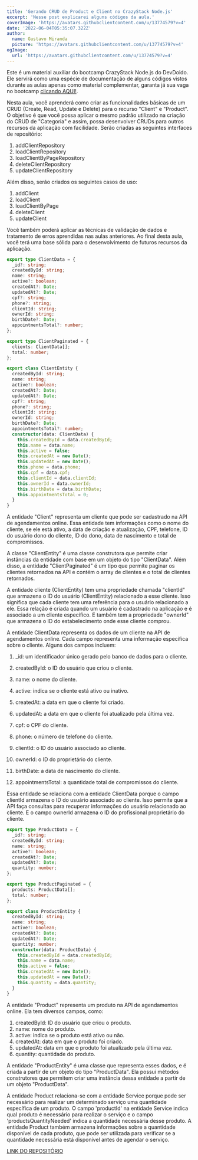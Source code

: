 ```yaml
---
title: 'Gerando CRUD de Product e Client no CrazyStack Node.js'
excerpt: 'Nesse post explicarei alguns códigos da aula.'
coverImage: 'https://avatars.githubclientcontent.com/u/13774579?v=4'
date: '2022-06-04T05:35:07.322Z'
author:
  name: Gustavo Miranda
  picture: 'https://avatars.githubclientcontent.com/u/13774579?v=4'
ogImage:
  url: 'https://avatars.githubclientcontent.com/u/13774579?v=4'
---
```

Este é um material auxiliar do bootcamp CrazyStack Node.js do DevDoido. Ele servirá como uma espécie de documentação de alguns códigos vistos durante as aulas apenas como material complementar, garanta já sua vaga no bootcamp [clicando AQUI!](https://crazystack.com.br).

Nesta aula, você aprenderá como criar as funcionalidades básicas de um CRUD (Create, Read, Update e Delete) para o recurso "Client" e "Product". O objetivo é que você possa aplicar o mesmo padrão utilizado na criação do CRUD de "Categoria" e assim, possa desenvolver CRUDs para outros recursos da aplicação com facilidade. Serão criadas as seguintes interfaces de repositório:

1. addClientRepository
2. loadClientRepository
3. loadClientByPageRepository
4. deleteClientRepository
5. updateClientRepository

Além disso, serão criados os seguintes casos de uso:

1. addClient
2. loadClient
3. loadClientByPage
4. deleteClient
5. updateClient

Você também poderá aplicar as técnicas de validação de dados e tratamento de erros aprendidas nas aulas anteriores. Ao final desta aula, você terá uma base sólida para o desenvolvimento de futuros recursos da aplicação.

```typescript
export type ClientData = {
  _id?: string;
  createdById: string;
  name: string;
  active?: boolean;
  createdAt?: Date;
  updatedAt?: Date;
  cpf?: string;
  phone?: string;
  clientId: string;
  ownerId: string;
  birthDate?: Date;
  appointmentsTotal?: number;
};

export type ClientPaginated = {
  clients: ClientData[];
  total: number;
};

export class ClientEntity {
  createdById: string;
  name: string;
  active?: boolean;
  createdAt?: Date;
  updatedAt?: Date;
  cpf?: string;
  phone?: string;
  clientId: string;
  ownerId: string;
  birthDate?: Date;
  appointmentsTotal?: number;
  constructor(data: ClientData) {
    this.createdById = data.createdById;
    this.name = data.name;
    this.active = false;
    this.createdAt = new Date();
    this.updatedAt = new Date();
    this.phone = data.phone;
    this.cpf = data.cpf;
    this.clientId = data.clientId;
    this.ownerId = data.ownerId;
    this.birthDate = data.birthDate;
    this.appointmentsTotal = 0;
  }
}

```
A entidade "Client" representa um cliente que pode ser cadastrado na API de agendamentos online. Essa entidade tem informações como o nome do cliente, se ele está ativo, a data de criação e atualização, CPF, telefone, ID do usuário dono do cliente, ID do dono, data de nascimento e total de compromissos. 

A classe "ClientEntity" é uma classe construtora que permite criar instâncias da entidade com base em um objeto do tipo "ClientData". Além disso, a entidade "ClientPaginated" é um tipo que permite paginar os clientes retornados na API e contém o array de clientes e o total de clientes retornados.

A entidade cliente (ClientEntity) tem uma propriedade chamada "clientId" que armazena o ID do usuário (ClientEntity) relacionado a esse cliente. Isso significa que cada cliente tem uma referência para o usuário relacionado a ele. Essa relação é criada quando um usuário é cadastrado na aplicação e é associado a um cliente específico. E também tem a propriedade "ownerId" que armazena o ID do estabelecimento onde esse cliente comprou.

A entidade ClientData representa os dados de um cliente na API de agendamentos online. Cada campo representa uma informação específica sobre o cliente. Alguns dos campos incluem:

1. _id: um identificador único gerado pelo banco de dados para o cliente.

2. createdById: o ID do usuário que criou o cliente.

3. name: o nome do cliente.

4. active: indica se o cliente está ativo ou inativo.

5. createdAt: a data em que o cliente foi criado.

6. updatedAt: a data em que o cliente foi atualizado pela última vez.

7. cpf: o CPF do cliente.

8. phone: o número de telefone do cliente.

9. clientId: o ID do usuário associado ao cliente.

10. ownerId: o ID do proprietário do cliente.

11. birthDate: a data de nascimento do cliente.

12. appointmentsTotal: a quantidade total de compromissos do cliente.

Essa entidade se relaciona com a entidade ClientData porque o campo clientId armazena o ID do usuário associado ao cliente. Isso permite que a API faça consultas para recuperar informações do usuário relacionado ao cliente. E o campo ownerId armazena o ID do profissional proprietário do cliente.

```typescript
export type ProductData = {
  _id?: string;
  createdById: string;
  name: string;
  active?: boolean;
  createdAt?: Date;
  updatedAt?: Date;
  quantity: number;
};

export type ProductPaginated = {
  products: ProductData[];
  total: number;
};

export class ProductEntity {
  createdById: string;
  name: string;
  active?: boolean;
  createdAt?: Date;
  updatedAt?: Date;
  quantity: number;
  constructor(data: ProductData) {
    this.createdById = data.createdById;
    this.name = data.name;
    this.active = false;
    this.createdAt = new Date();
    this.updatedAt = new Date();
    this.quantity = data.quantity;
  }
}
``` 
A entidade "Product" representa um produto na API de agendamentos online. Ela tem diversos campos, como:

1. createdById: ID do usuário que criou o produto.
2. name: nome do produto.
3. active: indica se o produto está ativo ou não.
4. createdAt: data em que o produto foi criado.
5. updatedAt: data em que o produto foi atualizado pela última vez.
6. quantity: quantidade do produto.

A entidade "ProductEntity" é uma classe que representa esses dados, e é criada a partir de um objeto do tipo "ProductData". Ela possui métodos construtores que permitem criar uma instância dessa entidade a partir de um objeto "ProductData".

A entidade Product relaciona-se com a entidade Service porque pode ser necessário para realizar um determinado serviço uma quantidade específica de um produto. O campo 'productId' na entidade Service indica qual produto é necessário para realizar o serviço e o campo 'productsQuantityNeeded' indica a quantidade necessária desse produto. A entidade Product também armazena informações sobre a quantidade disponível de cada produto, que pode ser utilizada para verificar se a quantidade necessária está disponível antes de agendar o serviço.


[LINK DO REPOSITÓRIO](https://github.com/gumiranda/CrazyStackNodeJs)
